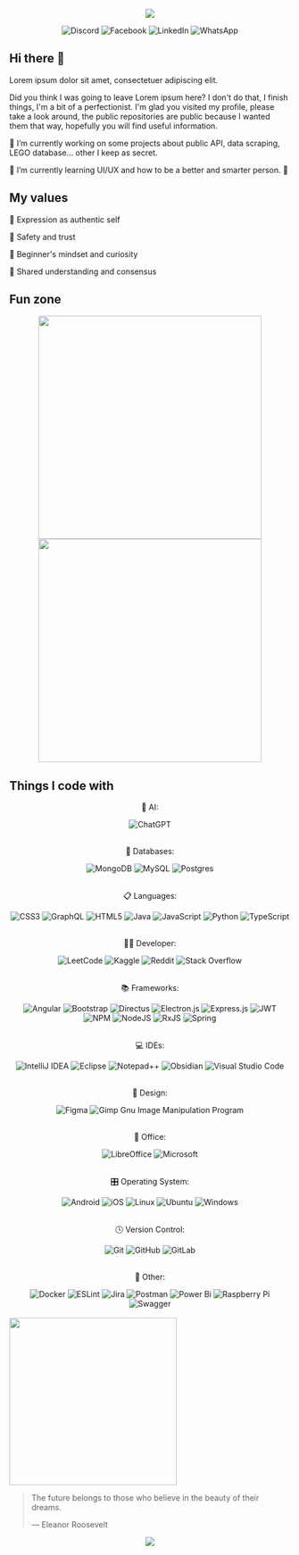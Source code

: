 <p align="center">
  <img src="https://capsule-render.vercel.app/api?type=waving&height=300&color=gradient&text=Tomáš%20Vyleta&section=header&reversal=false&textBg=false"/>
</p>
<div align="center">
  <img src="https://img.shields.io/badge/Discord-%235865F2.svg?style=for-the-badge&logo=discord&logoColor=white" alt="Discord">
  <img src="https://img.shields.io/badge/Facebook-%231877F2.svg?style=for-the-badge&logo=Facebook&logoColor=white" alt="Facebook">
  <img src="https://img.shields.io/badge/linkedin-%230077B5.svg?style=for-the-badge&logo=linkedin&logoColor=white" alt="LinkedIn">
  <img src="https://img.shields.io/badge/WhatsApp-25D366?style=for-the-badge&logo=whatsapp&logoColor=white" alt="WhatsApp">
</div>


## Hi there 👋

Lorem ipsum dolor sit amet, consectetuer adipiscing elit.

Did you think I was going to leave Lorem ipsum here? I don't do that, I finish things, I'm a bit of a perfectionist. I'm glad you visited my profile, please take a look around, the public repositories are public because I wanted them that way, hopefully you will find useful information.

🔭 I’m currently working on some projects about public API, data scraping, LEGO database... other I keep as secret.

🌱 I’m currently learning UI/UX and how to be a better and smarter person. 🧠


## My values

🌟 Expression as authentic self

💖 Safety and trust

🍏 Beginner's mindset and curiosity

🙌 Shared understanding and consensus

<!--
## How I work

To be done some day 😉
--->

<!--
```javascript
const aboutMe = {
  code: [Javascript, Typescript, HTML, CSS, Python, Java],
  tools: [Angular, Node, PrimeNG, Figma, GIT, Postman],
  architecture: ["microservices", "event-driven"],
  challenge: "I am doing the Advent coding, ..."
}
```
-->

<!--
  Přidání GitHub statistik: 
-->

## Fun zone
<p align="center">
  <img src="https://github.com/vyletat/vyletat/assets/50928969/9f56d910-a803-4a26-8e85-d614971b99d2" style="width:400px;" />
  <img src="https://github.com/vyletat/vyletat/assets/50928969/fc61e1e7-5afd-4d36-aa62-2358aa658d81" style="width:400px;" /> 
</p>

<!--
<p align="center">
  <img src="https://capsule-render.vercel.app/api?type=rect&height=15&color=gradient&section=header"/>
</p>
-->

## Things I code with
  <div align="center">
    <p>🤖 AI:</p> 
    <img alt="ChatGPT" src="https://img.shields.io/badge/chatGPT-74aa9c?style=for-the-badge&logo=openai&logoColor=white" />
  </div>
  <br/>
  <div align="center">
    <p>💾 Databases:</p>
    <img alt="MongoDB" src="https://img.shields.io/badge/MongoDB-%234ea94b.svg?style=for-the-badge&logo=mongodb&logoColor=white" />
    <img src="https://img.shields.io/badge/mysql-4479A1.svg?style=for-the-badge&logo=mysql&logoColor=white" alt="MySQL">
    <img src="https://img.shields.io/badge/postgres-%23316192.svg?style=for-the-badge&logo=postgresql&logoColor=white" alt="Postgres">
  </div>
  <br/>
  <div align="center">
    <p>📋 Languages:</p>
    <img src="https://img.shields.io/badge/css3-%231572B6.svg?style=for-the-badge&logo=css3&logoColor=white" alt="CSS3">
    <img src="https://img.shields.io/badge/-GraphQL-E10098?style=for-the-badge&logo=graphql&logoColor=white" alt="GraphQL">
    <img src="https://img.shields.io/badge/html5-%23E34F26.svg?style=for-the-badge&logo=html5&logoColor=white" alt="HTML5">
    <img src="https://img.shields.io/badge/java-%23ED8B00.svg?style=for-the-badge&logo=openjdk&logoColor=white" alt="Java">
    <img src="https://img.shields.io/badge/javascript-%23323330.svg?style=for-the-badge&logo=javascript&logoColor=%23F7DF1E" alt="JavaScript">
    <img src="https://img.shields.io/badge/python-3670A0?style=for-the-badge&logo=python&logoColor=ffdd54" alt="Python">
    <img src="https://img.shields.io/badge/typescript-%23007ACC.svg?style=for-the-badge&logo=typescript&logoColor=white" alt="TypeScript">
  </div>
  <br/>
  <div align="center">
    <p>🧑‍💻 Developer:</p>
    <img src="https://img.shields.io/badge/LeetCode-000000?style=for-the-badge&logo=LeetCode&logoColor=#d16c06" alt="LeetCode">
    <img src="https://img.shields.io/badge/Kaggle-035a7d?style=for-the-badge&logo=kaggle&logoColor=white" alt="Kaggle">
    <img src="https://img.shields.io/badge/Reddit-%23FF4500.svg?style=for-the-badge&logo=Reddit&logoColor=white" alt="Reddit">
    <img src="https://img.shields.io/badge/-Stackoverflow-FE7A16?style=for-the-badge&logo=stack-overflow&logoColor=white" alt="Stack Overflow">
  </div>
  <br/>
  <div align="center">
    <p>📚 Frameworks:</p>
    <img src="https://img.shields.io/badge/angular-%23DD0031.svg?style=for-the-badge&logo=angular&logoColor=white" alt="Angular">
    <img src="https://img.shields.io/badge/bootstrap-%238511FA.svg?style=for-the-badge&logo=bootstrap&logoColor=white" alt="Bootstrap">
    <img src="https://img.shields.io/badge/directus-%2364f.svg?style=for-the-badge&logo=directus&logoColor=white" alt="Directus">
    <img src="https://img.shields.io/badge/Electron-191970?style=for-the-badge&logo=Electron&logoColor=white" alt="Electron.js">
    <img src="https://img.shields.io/badge/express.js-%23404d59.svg?style=for-the-badge&logo=express&logoColor=%2361DAFB" alt="Express.js">
    <img src="https://img.shields.io/badge/JWT-black?style=for-the-badge&logo=JSON%20web%20tokens" alt="JWT">
    <img src="https://img.shields.io/badge/NPM-%23CB3837.svg?style=for-the-badge&logo=npm&logoColor=white" alt="NPM">
    <img src="https://img.shields.io/badge/node.js-6DA55F?style=for-the-badge&logo=node.js&logoColor=white" alt="NodeJS">
    <img src="https://img.shields.io/badge/rxjs-%23B7178C.svg?style=for-the-badge&logo=reactivex&logoColor=white" alt="RxJS">
    <img src="https://img.shields.io/badge/spring-%236DB33F.svg?style=for-the-badge&logo=spring&logoColor=white" alt="Spring">
  </div>
  <br/>
  <div align="center">
    <p>💻 IDEs:</p> 
    <img src="https://img.shields.io/badge/IntelliJIDEA-000000.svg?style=for-the-badge&logo=intellij-idea&logoColor=white" alt="IntelliJ IDEA">
    <img src="https://img.shields.io/badge/Eclipse-FE7A16.svg?style=for-the-badge&logo=Eclipse&logoColor=white" alt="Eclipse">
    <img src="https://img.shields.io/badge/Notepad++-90E59A.svg?style=for-the-badge&logo=notepad%2b%2b&logoColor=black" alt="Notepad++">
    <img src="https://img.shields.io/badge/Obsidian-%23483699.svg?style=for-the-badge&logo=obsidian&logoColor=white" alt="Obsidian">
    <img src="https://img.shields.io/badge/Visual%20Studio%20Code-0078d7.svg?style=for-the-badge&logo=visual-studio-code&logoColor=white" alt="Visual Studio Code">
  </div>
  <br/>
  <div align="center">
    <p>🎨 Design:</p>
    <img src="https://img.shields.io/badge/figma-%23F24E1E.svg?style=for-the-badge&logo=figma&logoColor=white" alt="Figma">
    <img src="https://img.shields.io/badge/Gimp-657D8B?style=for-the-badge&logo=gimp&logoColor=FFFFFF" alt="Gimp Gnu Image Manipulation Program">
  </div>
  <br/>
  <div align="center">
    <p>🏢 Office:</p>
    <img src="https://img.shields.io/badge/LibreOffice-%2318A303?style=for-the-badge&logo=LibreOffice&logoColor=white" alt="LibreOffice">
    <img src="https://img.shields.io/badge/Microsoft-0078D4?style=for-the-badge&logo=microsoft&logoColor=white" alt="Microsoft">
  </div>
  <br/>
  <div align="center">
    <p>🎛️ Operating System:</p>
    <img src="https://img.shields.io/badge/Android-3DDC84?style=for-the-badge&logo=android&logoColor=white" alt="Android">
    <img src="https://img.shields.io/badge/iOS-000000?style=for-the-badge&logo=ios&logoColor=white" alt="iOS">
    <img src="https://img.shields.io/badge/Linux-FCC624?style=for-the-badge&logo=linux&logoColor=black" alt="Linux">
    <img src="https://img.shields.io/badge/Ubuntu-E95420?style=for-the-badge&logo=ubuntu&logoColor=white" alt="Ubuntu">
    <img src="https://img.shields.io/badge/Windows-0078D6?style=for-the-badge&logo=windows&logoColor=white" alt="Windows">
  </div>
  <br/>
  <div align="center">
    <p>🕓 Version Control:</p>
    <img src="https://img.shields.io/badge/git-%23F05033.svg?style=for-the-badge&logo=git&logoColor=white" alt="Git">
    <img src="https://img.shields.io/badge/github-%23121011.svg?style=for-the-badge&logo=github&logoColor=white" alt="GitHub">
    <img src="https://img.shields.io/badge/gitlab-%23181717.svg?style=for-the-badge&logo=gitlab&logoColor=white" alt="GitLab">
  </div>
  <br/>
  <div align="center">
    <p>🥅 Other:</p>
    <img src="https://img.shields.io/badge/docker-%230db7ed.svg?style=for-the-badge&logo=docker&logoColor=white" alt="Docker">
    <img src="https://img.shields.io/badge/ESLint-4B3263?style=for-the-badge&logo=eslint&logoColor=white" alt="ESLint">
    <img src="https://img.shields.io/badge/jira-%230A0FFF.svg?style=for-the-badge&logo=jira&logoColor=white" alt="Jira">
    <img src="https://img.shields.io/badge/Postman-FF6C37?style=for-the-badge&logo=postman&logoColor=white" alt="Postman">
    <img src="https://img.shields.io/badge/power_bi-F2C811?style=for-the-badge&logo=powerbi&logoColor=black" alt="Power Bi">
    <img src="https://img.shields.io/badge/-RaspberryPi-C51A4A?style=for-the-badge&logo=Raspberry-Pi" alt="Raspberry Pi">
    <img src="https://img.shields.io/badge/-Swagger-%23Clojure?style=for-the-badge&logo=swagger&logoColor=white" alt="Swagger">
  </div>
</div>

<br/>
<img src="https://github.com/user-attachments/assets/813a217f-edb4-4c65-8d55-1823fb3f042a" style="width:300px;" />

> The future belongs to those who believe in the beauty of their dreams.
> 
> — Eleanor Roosevelt

<p align="center">
  <img src="https://capsule-render.vercel.app/api?type=waving&color=gradient&height=100&section=footer"/>
</p>

<!--
**vyletat/vyletat** is a ✨ _special_ ✨ repository because its `README.md` (this file) appears on your GitHub profile.

Here are some ideas to get you started:

- 🔭 I’m currently working on ...
- 🌱 I’m currently learning ...
- 👯 I’m looking to collaborate on ...
- 🤔 I’m looking for help with ...
- 💬 Ask me about ...
- 📫 How to reach me: ...
- 😄 Pronouns: ...
- ⚡ Fun fact: ...
-->
